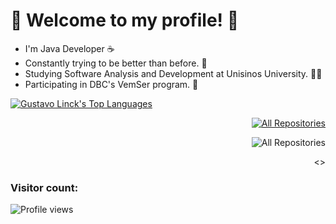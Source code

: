 
<h1 align="left">👾 Welcome to my profile! 👾</h1>


* I'm Java Developer ☕
* Constantly trying to be better than before. 🧠
* Studying Software Analysis and Development at Unisinos University. 👨‍🎓
* Participating in DBC's VemSer program. 🚀

<div>

<p align="left"><a href="https://github.com/uLinck/github-readme-stats"><img alt="Gustavo Linck's Top Languages" src="https://github-readme-stats.vercel.app/api/top-langs/?username=uLinck&langs_count=8&count_private=true&layout=compact&theme=react&hide_border=true&bg_color=0D1117" /></a>

<p align="right"><a href="https://github.com/uLinck?tab=repositories"><img alt="All Repositories" title="All Repositories" src="https://custom-icon-badges.herokuapp.com/badge/-All%20Repos-2962FF?style=for-the-badge&logoColor=white&logo=repo"/></a>
</p>
<p align="right"><img alt="All Repositories" title="All Repositories" src="https://custom-icon-badges.herokuapp.com/badge/-All%20Repos-2962FF?style=for-the-badge&logoColor=white&logo=repo"/>
</p>
<p align="right"><>
</div>
  
### Visitor count:

<p align="left"> <img src="https://profile-counter.glitch.me/uLinck/count.svg" alt="Profile views" /> </p>

    
    
